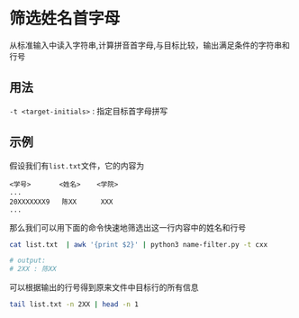 # 筛选姓名首字母

从标准输入中读入字符串,计算拼音首字母,与目标比较，输出满足条件的字符串和行号

## 用法

`-t <target-initials>` : 指定目标首字母拼写

## 示例

假设我们有`list.txt`文件，它的内容为

```
<学号>       <姓名>    <学院>
...
20XXXXXXX9   陈XX      XXX
...
```

那么我们可以用下面的命令快速地筛选出这一行内容中的姓名和行号

```bash
cat list.txt  | awk '{print $2}' | python3 name-filter.py -t cxx

# output:
# 2XX : 陈XX
```

可以根据输出的行号得到原来文件中目标行的所有信息

```bash
tail list.txt -n 2XX | head -n 1
```
